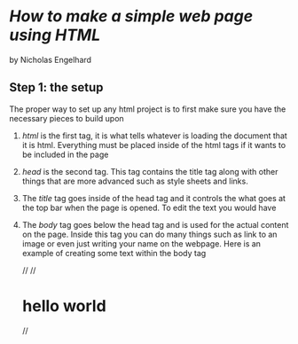 # *How to make a simple web page using HTML*

by Nicholas Engelhard

## Step 1: the setup
The proper way to set up any html project is to first make sure you have the necessary pieces to build upon

1. *html* is the first tag, it is what tells whatever is loading the document that it is html. Everything must be placed inside of the html tags if it wants to be included in the page

2. *head* is the second tag. This tag contains the title tag along with other things that are more advanced such as style sheets and links.

3. The *title* tag goes inside of the head tag and it controls the what goes at the top bar when the page is opened. To edit the text you would have <title> Text For Title Here </title>

4. The *body* tag goes below the head tag and is used for the actual content on the page. Inside this tag you can do many things such as link to an image or even just writing your name on the webpage. Here is an example of creating some text within the body tag 

     // <body>
     // <h1> hello world</h1>
  
      //</body>
